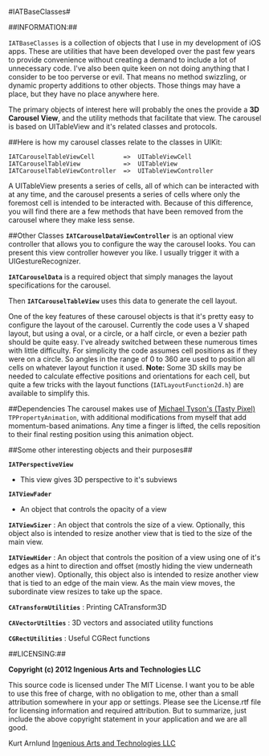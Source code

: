 #IATBaseClasses#

##INFORMATION:##

`IATBaseClasses` is a collection of objects that I use in my development of iOS apps.  These are utilities that have been developed over the past few years to provide convenience without creating a demand to include a lot of unnecessary code.  I've also been quite keen on not doing anything that I consider to be too perverse or evil.  That means no method swizzling, or dynamic property additions to other objects.  Those things may have a place, but they have no place anywhere here.

The primary objects of interest here will probably the ones the provide a **3D Carousel View**, and the utility methods that facilitate that view. The carousel is based on UITableView and it's related classes and protocols.

##Here is how my carousel classes relate to the classes in UIKit:

    IATCarouselTableViewCell        =>  UITableViewCell
    IATCarouselTableView            =>  UITableView
    IATCarouselTableViewController  =>  UITableViewController

A UITableView presents a series of cells, all of which can be interacted with at any time, and the carousel presents a series of cells where only the foremost cell is intended to be interacted with. Because of this difference, you will find there are a few methods that have been removed from the carousel where they make less sense.

##Other Classes
**`IATCarouselDataViewController`** is an optional view controller that allows you to configure the way the carousel looks.  You can present this view controller however you like.  I usually trigger it with a UIGestureRecognizer.

**`IATCarouselData`** is a required object that simply manages the layout specifications for the carousel.  

Then **`IATCarouselTableView`** uses this data to generate the cell layout.

One of the key features of these carousel objects is that it's pretty easy to configure the layout of the carousel. Currently the code uses a V shaped layout, but using a oval, or a circle, or a half circle, or even a bezier path should be quite easy. I've already switched between these numerous times with little difficulty. For simplicity the code assumes cell positions as if they were on a circle. So angles in the range of 0 to 360 are used to position all cells on whatever layout function it used. **Note:** Some 3D skills may be needed to calculate effective positions and orientations for each cell, but quite a few tricks with the layout functions (`IATLayoutFunction2d.h`) are available to simplify this.

##Dependencies
The carousel makes use of [Michael Tyson's (Tasty Pixel)](http://atastypixel.com/blog/ "Tasty Pixel") `TPPropertyAnimation`, with additional modifications from myself that add momentum-based animations. Any time a finger is lifted, the cells reposition to their final resting position using this animation object.

##Some other interesting objects and their purposes##

**`IATPerspectiveView`** 
*  This view gives 3D perspective to it's subviews

**`IATViewFader`**
*  An object that controls the opacity of a view

**`IATViewSizer`** : 		An object that controls the size of a view.  Optionally, this object also is intended to resize another view that is tied to the size of the main view.

**`IATViewHider`** : 	An object that controls the position of a view using one of it's edges as a hint to direction and offset (mostly hiding the view underneath another view).  Optionally, this object also is intended to resize another view that is tied to an edge of the main view.  As the main view moves, the subordinate view resizes to take up the space.

**`CATransformUtilities`** :	Printing CATransform3D

**`CAVectorUtilties`** : 		3D vectors and associated utility functions

**`CGRectUtilities`** :		Useful CGRect functions


##LICENSING:##

**Copyright (c) 2012 Ingenious Arts and Technologies LLC**

This source code is licensed under The MIT License.  I want you to be able to use this free of charge, with no obligation to me, other than a small attribution somewhere in your app or settings.  Please see the License.rtf file for licensing information and required attribution.  But to summarize, just include the above copyright statement in your application and we are all good.

Kurt Arnlund
[Ingenious Arts and Technologies LLC](http://www.iatapps.com>)
